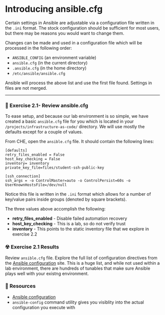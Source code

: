 # Introducing ansible.cfg

Certain settings in Ansible are adjustable via a configuration file written in the `.ini` format.
The stock configuration should be sufficient for most users, but there may be reasons you would want to change them.

Changes can be made and used in a configuration file which will be processed in the following order:

 - `ANSIBLE_CONFIG` (an environment variable)
 - `ansible.cfg` (in the current directory)
 - `.ansible.cfg` (in the home directory)
 - `/etc/ansible/ansible.cfg`

Ansible will process the above list and use the first file found. Settings in files are not merged.

<hr>

### 💪  Exercise 2.1- Review ansible.cfg

To ease setup, and because our lab environment is so simple, we have created a basic `ansible.cfg` file for
you which is located in your `/projects/infrastructure-as-code/` directory.  We will use mostly the defaults
except for a couple of values.

From CHE, open the `ansible.cfg` file.  It should contain the following lines:

```
[defaults]
retry_files_enabled = False
host_key_checking = False
inventory= inventory
private_key_file=files/student-ssh-public-key

[ssh_connection]
ssh_args = -o ControlMaster=auto -o ControlPersist=60s -o UserKnownHostsFile=/dev/null
```

Notice this file is written in the `.ini` format which allows for a number of key/value pairs inside 
groups (denoted by square brackets).

The three values above accomplish the following:

 - **retry_files_enabled** - Disable failed automation recovery
 - **host_key_checking** - This is a lab, so do not verify trust
 - **inventory** - This points to the static inventory file that we explore in exercise 2.2



### ☢ Exercise 2.1 Results

Review `ansible.cfg` file.  Explore the full list of configuration directives from the
[Ansible configuration](http://docs.ansible.com/ansible/latest/intro_configuration.html)
site.  This is a huge list, and while not used within a lab environment, there are hundreds of
tunables that make sure Ansible plays well with your existng environment.



### 📗 Resources

 - [Ansible configuration](http://docs.ansible.com/ansible/latest/intro_configuration.html)
 - `ansible-config` command utility gives you visiblity into the actual configuration you
   execute with

